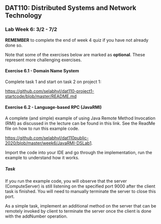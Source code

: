 ## DAT110: Distributed Systems and Network Technology

### Lab Week 6: 3/2 - 7/2

**REMEMBER** to complete the end of week 4 quiz if you have not already done so.

Note that some of the exercises below are marked as **optional**. These represent more challenging exercises.

#### Exercise 6.1 - Domain Name System

Complete task 1 and start on task 2 on project 1:

https://github.com/selabhvl/dat110-project1-startcode/blob/master/README.md

#### Exercise 6.2 - Language-based RPC (JavaRMI) ####
A complete (and simple) example of using Java Remote Method Invocation (RMI) as discussed in the lecture can be found in this link.
See the ReadMe file on how to run this example code.

https://github.com/selabhvl/dat110public-2020/blob/master/week6/JavaRMI-DSLab1.

Import the code into your IDE and go through the implementation, run the example to understand how it works.

##### Task
If you run the example code, you will observe that the server (ComputeServer) is still listening on the specified port 9000
after the client task is finished.
You will need to manually terminate the server to close this port.

As a simple task, implement an additional method on the server that can be remotely invoked by client to terminate the server once the 
client is done with the addNumber operation. 


